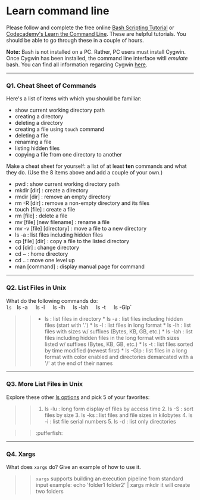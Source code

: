 # Learn command line

Please follow and complete the free online [Bash Scripting Tutorial](https://ryanstutorials.net/bash-scripting-tutorial/) or [Codecademy's Learn the Command Line](https://www.codecademy.com/learn/learn-the-command-line). These are helpful tutorials. You should be able to go through these in a couple of hours.

**Note:** Bash is not installed on a PC. Rather, PC users must install Cygwin. Once Cygwin has been installed, the command line interface witll _emulate_ bash. You can find all information regarding Cygwin [here](https://www.cygwin.com/).

---

### Q1.  Cheat Sheet of Commands  

Here's a list of items with which you should be familiar:  
* show current working directory path
* creating a directory
* deleting a directory
* creating a file using `touch` command
* deleting a file
* renaming a file
* listing hidden files
* copying a file from one directory to another

Make a cheat sheet for yourself: a list of at least **ten** commands and what they do.  (Use the 8 items above and add a couple of your own.)  

> > 
   * pwd : show current working directory path
   * mkdir [dir] : create a directory
   * rmdir [dir] : remove an empty directory
   * rm -R [dir] : remove a non-empty directory and its files
   * touch [file] : create a file
   * rm [file] : delete a file
   * mv [file] [new filename] : rename a file
   * mv -v [file] [directory] : move a file to a new directory
   * ls -a : list files including hidden files
   * cp [file] [dir] : copy a file to the listed directory
   * cd [dir] : change directory
   * cd ~ : home directory
   * cd .. : move one level up 
   * man [command] : display manual page for command

---

### Q2.  List Files in Unix   

What do the following commands do:  
`ls 
`ls -a`  
`ls -l`  
`ls -lh`  
`ls -lah`  
`ls -t`  
`ls -Glp`  

> > * ls : list files in directory
    * ls -a : list files including hidden files (start with '.')
    * ls -l : list files in long format
    * ls -lh : list files with sizes w/ suffixes (Bytes, KB, GB, etc.)
    * ls -lah : list files including hidden files in the long format with sizes listed w/ suffixes (Bytes, KB, GB, etc.)
    * ls -t : list files sorted by time modified (newest first)
    * ls -Glp : list files in a long format with color enabled and directories demarcated with a '/' at the end of their names

---

### Q3.  More List Files in Unix  

Explore these other [ls options](http://www.techonthenet.com/unix/basic/ls.php) and pick 5 of your favorites:

> > 1. ls -lu : long form display of files by access time
    2. ls -S : sort files by size
    3. ls -ks : list files and file sizes in kilobytes
    4. ls -i : list file serial numbers
    5. ls -d : list only directories

> > :pufferfish:
---

### Q4.  Xargs   

What does `xargs` do? Give an example of how to use it.

> >  `xargs` supports building an execution pipeline from standard input
> > example: echo 'folder1 folder2' | xargs mkdir
> > it will create two folders